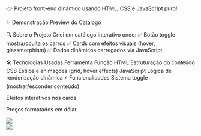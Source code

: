 👉 Projeto front-end dinâmico usando HTML, CSS e JavaScript puro!

✨ Demonstração
Preview do Catálogo

🔍 Sobre o Projeto
Criei um catálogo interativo onde:
✅ Botão toggle mostra/oculta os carros
✅ Cards com efeitos visuais (hover, glassmorphism)
✅ Dados dinâmicos carregados via JavaScript

🛠️ Tecnologias Usadas
Ferramenta	Função
HTML	Estruturação do conteúdo
CSS	Estilos e animações (grid, hover effects)
JavaScript	Lógica de renderização dinâmica
⚡ Funcionalidades
Sistema toggle (mostrar/esconder conteúdo)

Efeitos interativos nos cards

Preços formatados em dólar

<div>
  <img src="https://github.com/user-attachments/assets/1773893b-a1b0-45e4-a803-ea0c8043d3d5"

</div>
<br>
<div>
  <img src="https://github.com/user-attachments/assets/f419ee62-4863-4f52-9801-77c664e28a26"

</div>
